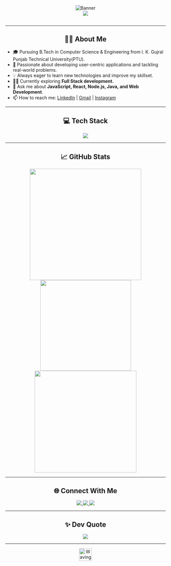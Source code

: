 <div align="center">
  <img src="https://svg-banners.vercel.app/api?type=origin&text1=Hi,%20I'm%20Aman%20Raj&width=700&height=110&fontSize=50" alt="Banner"/>
</div>
<!--<h1 align="center" >Hi 👋!, I'm Aman Raj</h1>

<h3 align="center">A passionate Web developer from India</h3> -->
<div align="center">
  <img src="https://readme-typing-svg.demolab.com/?center=true&size=32&color=00fcd9&vCenter=true&font=Georgia&lines=Code.+Build.+Innovate.;FullStack+Software+Engineer;DSA+Enthusiast"/>
</div>
<br>


<p align="center">
  <!-- If you have a coding gif or animation, upload it to your repo and update the link below -->
  <!-- <img src="https://github.com/Aman-raj23/Aman-raj23/assets/your-gif-id/coding-gif.gif" width="220" alt="Animated Coding"/> -->
</p>

---

<h2 align="center">🤵🏻 About Me</h2>

- 🎓 Pursuing B.Tech in Computer Science & Engineering from I. K. Gujral Punjab Technical University(PTU).
- 🚀 Passionate about developing user-centric applications and tackling real-world problems.
- 💡 Always eager to learn new technologies and improve my skillset.
- 🧑‍💻 Currently exploring **Full Stack development.**
- 💬 Ask me about **JavaScript, React, Node.js, Java, and Web Development**.
- 📫 How to reach me: [LinkedIn](https://linkedin.com/in/aman-raj23) | [Gmail](mailto:23raj.aman03@gmail.com) | [Instagram](https://instagram.com/_raj_aman12)

---

<h2 align="center">💻 Tech Stack</h2>
<p align="center">
  <img src="https://skillicons.dev/icons?i=java,python,js,nodejs,expressjs,mongodb,mysql,cpp,html,css,git,github,vscode&size=64" />
  <!-- more to add = postman, react,... -->
</p>

---

<h2 align="center">📈 GitHub Stats</h2>
<p align="center">
  <img src="https://github-readme-stats.vercel.app/api?username=Aman-raj23&theme=tokyonight&show_icons=true&hide_border=false&card_width=350" width="350" />
  <img src="https://github-readme-stats.vercel.app/api/top-langs/?username=Aman-raj23&theme=tokyonight&hide_border=false&include_all_commits=false&count_private=false&layout=compact" width="285"/> <br>
  <img src="https://streak-stats.demolab.com?user=Aman-raj23&theme=tokyonight&hide_border=false&card_width=350" width="320"/>
  
<!--   <img src="https://github-readme-stats.vercel.app/api/top-langs/?username=Aman-raj23&theme=tokyonight&layout=compact&hide_border=false&card_width=350" width="350" /><br>-->
  

</p>


---

<h2 align="center">🌐 Connect With Me</h2>
<p align="center">
  <a href="https://linkedin.com/in/aman-raj23" target="_blank">
    <img src="https://img.shields.io/badge/LinkedIn-%230077B5.svg?style=for-the-badge&logo=linkedin&logoColor=white" />
  </a>
  <a href="mailto:23raj.aman03@gmail.com" target="_blank">
    <img src="https://img.shields.io/badge/Gmail-D14836?style=for-the-badge&logo=gmail&logoColor=white" />
  </a>
  <a href="https://instagram.com/_raj_aman12" target="_blank">
    <img src="https://img.shields.io/badge/Instagram-%23E4405F.svg?style=for-the-badge&logo=Instagram&logoColor=white" />
  </a>
</p>

---

<h2 align="center">✨ Dev Quote</h2>
<p align="center">
  <img src="https://quotes-github-readme.vercel.app/api?type=horizontal&theme=tokyonight"/>
  
</p>

---


<!--
<p align="center">
  <img src="https://visitcount.itsvg.in/api?id=Aman-raj23&icon=0&color=0" alt="visit count"/>
</p> 
-->


<!-- Animated waving hand emoji 👋👋 -->
<p align="center">
  <img src="https://raw.githubusercontent.com/Aman-raj23/Aman-raj23/main/assets/wave.gif" width="40px" alt="Waving hand"/>
</p>
